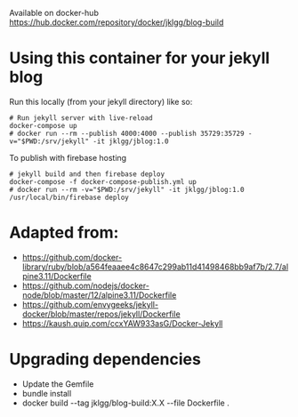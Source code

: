 Available on docker-hub https://hub.docker.com/repository/docker/jklgg/blog-build

# Using this container for your jekyll blog

Run this locally (from your jekyll directory) like so:

    # Run jekyll server with live-reload
    docker-compose up
    # docker run --rm --publish 4000:4000 --publish 35729:35729 -v="$PWD:/srv/jekyll" -it jklgg/jblog:1.0


To publish with firebase hosting

    # jekyll build and then firebase deploy
    docker-compose -f docker-compose-publish.yml up
    # docker run --rm -v="$PWD:/srv/jekyll" -it jklgg/jblog:1.0 /usr/local/bin/firebase deploy

# Adapted from:

* https://github.com/docker-library/ruby/blob/a564feaaee4c8647c299ab11d41498468bb9af7b/2.7/alpine3.11/Dockerfile
* https://github.com/nodejs/docker-node/blob/master/12/alpine3.11/Dockerfile
* https://github.com/envygeeks/jekyll-docker/blob/master/repos/jekyll/Dockerfile
* https://kaush.quip.com/ccxYAW933asG/Docker-Jekyll


# Upgrading dependencies

* Update the Gemfile
* bundle install
* docker build --tag jklgg/blog-build:X.X --file Dockerfile .
